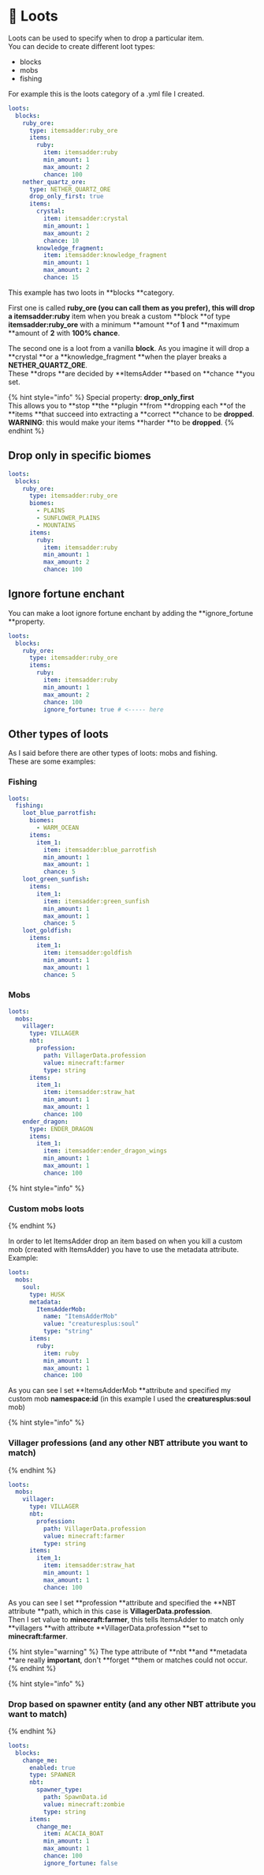 # 🎁 Loots

Loots can be used to specify when to drop a particular item.\
You can decide to create different loot types:&#x20;

* blocks
* mobs
* fishing

For example this is the loots category of a .yml file I created.

```yaml
loots:
  blocks:
    ruby_ore:
      type: itemsadder:ruby_ore
      items:
        ruby:
          item: itemsadder:ruby
          min_amount: 1
          max_amount: 2
          chance: 100
    nether_quartz_ore:
      type: NETHER_QUARTZ_ORE
      drop_only_first: true
      items:
        crystal:
          item: itemsadder:crystal
          min_amount: 1
          max_amount: 2
          chance: 10
        knowledge_fragment:
          item: itemsadder:knowledge_fragment
          min_amount: 1
          max_amount: 2
          chance: 15
```

This example has two loots in **blocks **category.

First one is called **ruby\_ore **(you can call them as you prefer), this will drop a** itemsadder:ruby** item when you break a custom **block **of type **itemsadder:ruby\_ore** with a minimum **amount **of **1** and **maximum **amount of **2** with **100% chance**.

The second one is a loot from a vanilla **block**. As you imagine it will drop a **crystal **or a **knowledge\_fragment **when the player breaks a **NETHER\_QUARTZ\_ORE**.\
These **drops **are decided by **ItemsAdder **based on **chance **you set.&#x20;

{% hint style="info" %}
Special property: **drop\_only\_first**\
This allows you to **stop **the **plugin **from **dropping each **of the **items **that succeed into extracting a **correct **chance to be **dropped**. \
**WARNING**: this would make your items **harder **to be **dropped**.
{% endhint %}

## Drop only in specific biomes

```yaml
loots:
  blocks:
    ruby_ore:
      type: itemsadder:ruby_ore
      biomes:
        - PLAINS
        - SUNFLOWER_PLAINS
        - MOUNTAINS
      items:
        ruby:
          item: itemsadder:ruby
          min_amount: 1
          max_amount: 2
          chance: 100
```

## Ignore fortune enchant

You can make a loot ignore fortune enchant by adding the **ignore\_fortune **property.

```yaml
loots:
  blocks:
    ruby_ore:
      type: itemsadder:ruby_ore
      items:
        ruby:
          item: itemsadder:ruby
          min_amount: 1
          max_amount: 2
          chance: 100
          ignore_fortune: true # <----- here
```

## Other types of loots

As I said before there are other types of loots: mobs and fishing.\
These are some examples:

### Fishing

```yaml
loots:
  fishing:
    loot_blue_parrotfish:
      biomes:
        - WARM_OCEAN
      items:
        item_1:
          item: itemsadder:blue_parrotfish
          min_amount: 1
          max_amount: 1
          chance: 5
    loot_green_sunfish:
      items:
        item_1:
          item: itemsadder:green_sunfish
          min_amount: 1
          max_amount: 1
          chance: 5
    loot_goldfish:
      items:
        item_1:
          item: itemsadder:goldfish
          min_amount: 1
          max_amount: 1
          chance: 5
```

### Mobs

```yaml
loots:
  mobs:
    villager:
      type: VILLAGER
      nbt:
        profession:
          path: VillagerData.profession
          value: minecraft:farmer
          type: string
      items:
        item_1:
          item: itemsadder:straw_hat
          min_amount: 1
          max_amount: 1
          chance: 100
    ender_dragon:
      type: ENDER_DRAGON
      items:
        item_1:
          item: itemsadder:ender_dragon_wings
          min_amount: 1
          max_amount: 1
          chance: 100
```

{% hint style="info" %}
### Custom mobs loots
{% endhint %}

In order to let ItemsAdder drop an item based on when you kill a custom mob (created with ItemsAdder) you have to use the metadata attribute. Example:

```yaml
loots:
  mobs:
    soul:
      type: HUSK
      metadata:
        ItemsAdderMob:
          name: "ItemsAdderMob"
          value: "creaturesplus:soul"
          type: "string"
      items:
        ruby:
          item: ruby
          min_amount: 1
          max_amount: 1
          chance: 100
```

As you can see I set **ItemsAdderMob **attribute and specified my custom mob **namespace:id** (in this example I used the **creaturesplus:soul** mob)

{% hint style="info" %}
### Villager professions (and any other NBT attribute you want to match)
{% endhint %}

```yaml
loots:
  mobs:
    villager:
      type: VILLAGER
      nbt:
        profession:
          path: VillagerData.profession
          value: minecraft:farmer
          type: string
      items:
        item_1:
          item: itemsadder:straw_hat
          min_amount: 1
          max_amount: 1
          chance: 100
```

As you can see I set **profession **attribute and specified the **NBT attribute **path, which in this case is **VillagerData.profession**.\
Then I set value to **minecraft:farmer**, this tells ItemsAdder to match only **villagers **with attribute **VillagerData.profession **set to **minecraft:farmer**.

{% hint style="warning" %}
The type attribute of **nbt **and **metadata **are really **important**, don't **forget **them or matches could not occur.
{% endhint %}

{% hint style="info" %}
### Drop based on spawner entity (and any other NBT attribute you want to match)
{% endhint %}

```yaml
loots:
  blocks:
    change_me:
      enabled: true
      type: SPAWNER
      nbt:
        spawner_type:
          path: SpawnData.id
          value: minecraft:zombie
          type: string
      items:
        change_me:
          item: ACACIA_BOAT
          min_amount: 1
          max_amount: 1
          chance: 100
          ignore_fortune: false
```
